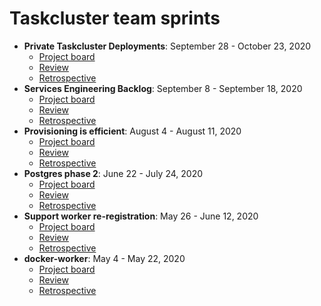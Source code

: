# Taskcluster team sprints

* **Private Taskcluster Deployments**: September 28 - October 23, 2020
  * [Project board](https://app.zenhub.com/workspaces/services-engineering-5ed15d37c2d9744af28567dc/board?milestones=Sprint%205%3A%20Private%20Taskcluster%20deployments%232020-10-23&repos=161867312,199742618,257988948,269405817,284731663,294202511)
  * [Review](./20200928-private-deployments/sprint-review.md)
  * [Retrospective](./20200928-private-deployments/sprint-retrospective.md)
* **Services Engineering Backlog**: September 8 - September 18, 2020
  * [Project board](https://app.zenhub.com/workspaces/services-engineering-5ed15d37c2d9744af28567dc/board?milestones=Services%20Engineering%20Backlog%232020-09-18&filterLogic=any&repos=161867312,207857296,199742618,257988948,269405817,210879143i)
  * [Review](./20200908-services-engineering-backlog/sprint-review.md)
  * [Retrospective](./20200908-services-engineering-backlog/sprint-retrospective.md)
* **Provisioning is efficient**: August 4 - August 11, 2020
  * [Project board](https://github.com/taskcluster/scrum#workspaces/services-engineering-5ed15d37c2d9744af28567dc/board?milestones=Provisioning%20is%20Efficient%232020-08-21&repos=161867312,269405817)
  * [Review](./20200804-provisioning-is-efficient/sprint-review.md)
  * [Retrospective](./20200804-provisioning-is-efficient/sprint-retrospective.md)
* **Postgres phase 2**: June 22 - July 24, 2020
  * [Project board](https://app.zenhub.com/workspaces/services-engineering-5ed15d37c2d9744af28567dc/board?milestones=Postgres%20Phase%202%232020-07-24&filterLogic=any&repos=161867312,207857296,199742618,257988948,269405817,210879143)
  * [Review](./20200622-postgres-phase2/sprint-review.md)
  * [Retrospective](./20200622-postgres-phase2/sprint-retrospective.md)
* **Support worker re-registration**: May 26 - June 12, 2020
  * [Project board](https://github.com/taskcluster/taskcluster/projects/7)
  * [Review](./20200526-support-worker-reregistration/sprint-review.md)
  * [Retrospective](./20200526-support-worker-reregistration/sprint-retrospective.md)
* **docker-worker**: May 4 - May 22, 2020
  * [Project board](https://github.com/taskcluster/taskcluster/projects/9)
  * [Review](./20200504-docker-worker/sprint-review.md)
  * [Retrospective](./20200504-docker-worker/sprint-retrospective.md)

